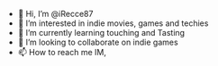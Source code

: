 - 👋 Hi, I’m @iRecce87
- 👀 I’m interested in indie movies, games and techies
- 🌱 I’m currently learning touching and Tasting
- 💞️ I’m looking to collaborate on indie games
- 📫 How to reach me IM, 




<!---
iRecce87/iRecce87 is a ✨ special ✨ repository because its `README.md` (this file) appears on your GitHub profile.
You can click the Preview link to take a look at your changes.
--->
